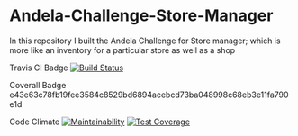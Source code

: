 # Andela-Challenge-Store-Manager
In this repository I built the Andela Challenge for Store manager; which is more like an inventory for a particular store as well as a shop


Travis CI Badge
[![Build Status](https://travis-ci.com/prizemac/Andela-Challenge-Store-Manager.svg?branch=feature_branch)](https://travis-ci.com/prizemac/Andela-Challenge-Store-Manager)

Coverall Badge
e43e63c78fb19fee3584c8529bd6894acebcd73ba048998c68eb3e11fa790e1d


Code Climate
[![Maintainability](https://api.codeclimate.com/v1/badges/34452fcf67b2ce1e6cf0/maintainability)](https://codeclimate.com/github/prizemac/Andela-Challenge-Store-Manager/maintainability)
[![Test Coverage](https://api.codeclimate.com/v1/badges/a99a88d28ad37a79dbf6/test_coverage)](https://codeclimate.com/github/codeclimate/codeclimate/test_coverage)


